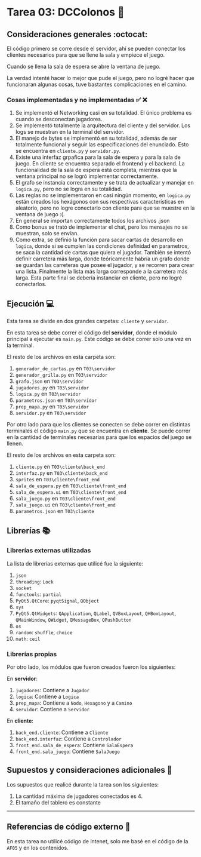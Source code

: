 # Tarea 03: DCColonos :game_die:

## Consideraciones generales :octocat:
El código primero se corre desde el servidor, ahí se pueden conectar los clientes necesarios para que se llene la sala y empiece el juego. 

Cuando se llena la sala de espera se abre la ventana de juego.

La verdad intenté hacer lo mejor que pude el juego, pero no logré hacer que funcionaran algunas cosas, tuve bastantes complicaciones en el camino.

### Cosas implementadas y no implementadas :white_check_mark: :x:

1. Se implementó el Networking casi en su totalidad. El único problema es cuando se desconectan jugadores.
2. Se implementó totalmente la arquitectura del cliente y del servidor. Los logs se muestran en la terminal del servidor.
3. El manejo de bytes se implementó en su totalidad, además de ser totalmente funcional y seguir las especificaciones del enunciado. Esto se encuentra en ```cliente.py``` y ```servidor.py```.
4. Existe una interfaz grpafica para la sala de espera y para la sala de juego. En cliente se encuentra separado el frontend y el backend. La funcionalidad de la sala de espera está completa, mientras que la ventana principal no se logró implementar correctamente.
5. El grafo se instancia correctamente y se trata de actualizar y manejar en ```logica.py```, pero no se logra en su totalidad.
6. Las reglas no se implementaron en casi ningún momento, en ```logica.py``` están creados los hexágonos con sus respectivas características en aleatorio, pero no logre conectarlo con cliente para que se muestre en la ventana de juego :(.
7. En general se importan correctamente todos los archivos .json
8. Como bonus se trató de implementar el chat, pero los mensajes no se muestran, solo se envían.
9. Como extra, se definió la función para sacar cartas de desarrollo en ```logica```, donde si se cumplen las condiciones definidad en parametros, se saca la cantidad de cartas que quiera el jugador. También se intentó definir carretera más larga, donde teóricamente habría un grafo donde se guardan las carreteras que posee el jugador, y se recorren para crear una lista. Finalmente la lista más larga corresponde a la carretera más larga. Esta parte final se debería instanciar en cliente, pero no logré conectarlos.



## Ejecución :computer:
Esta tarea se divide en dos grandes carpetas: ```cliente``` y ```servidor```. 

En esta tarea se debe correr el código del **servidor**, donde el módulo principal a ejecutar es ```main.py```. Este código se debe correr solo una vez en la terminal.

El resto de los archivos en esta carpeta son:
1. ```generador_de_cartas.py``` en ```T03\servidor```
2. ```generador_grilla.py``` en ```T03\servidor```
3. ```grafo.json``` en ```T03\servidor```
4. ```jugadores.py``` en ```T03\servidor```
5. ```logica.py``` en ```T03\servidor```
6. ```parametros.json``` en ```T03\servidor```
7. ```prep_mapa.py``` en ```T03\servidor```
8. ```servidor.py``` en ```T03\servidor```

Por otro lado para que los clientes se conecten se debe correr en distintas terminales el código ```main.py``` que se encuentra en **cliente**. Se puede correr en la cantidad de terminales necesarias para que los espacios del juego se llenen.

El resto de los archivos en esta carpeta son:
1. ```cliente.py``` en ```T03\cliente\back_end```
2. ```interfaz.py``` en ```T03\cliente\back_end```
3. ```sprites``` en ```T03\cliente\front_end```
4. ```sala_de_espera.py``` en ```T03\cliente\front_end```
5. ```sala_de_espera.ui``` en ```T03\cliente\front_end```
6. ```sala_juego.py``` en ```T03\cliente\front_end```
7. ```sala_juego.ui``` en ```T03\cliente\front_end```
8. ```parametros.json``` en ```T03\cliente```


## Librerías :books:
### Librerías externas utilizadas
La lista de librerías externas que utilicé fue la siguiente:

1. ```json```
2. ```threading```: ```Lock```
3. ```socket```
4. ```functools```: ```partial```
5. ```PyQt5.QtCore```: ```pyqtSignal```, ```QObject```
6. ```sys```
7. ```PyQt5.QtWidgets```: ```QApplication```, ```QLabel```, ```QVBoxLayout```, ```QHBoxLayout```, ```QMainWindow```, ```QWidget```, ```QMessageBox```, ```QPushButton```
8. ```os```
9. ```random```: ```shuffle```, ```choice```
10. ```math```: ```ceil```

### Librerías propias
Por otro lado, los módulos que fueron creados fueron los siguientes:

En **servidor**:
1. ```jugadores```: Contiene a ```Jugador```
2. ```logica```: Contiene a ```Logica```
3. ```prep_mapa```: Contiene a ```Nodo```, ```Hexagono``` y a ```Camino```
4. ```servidor```: Contiene a ```Servidor```

En **cliente**:
1. ```back_end.cliente```: Contiene a ```Cliente```
2. ```back_end.interfaz```: Contiene a ```Controlador```
3. ```front_end.sala_de_espera```: Contiene ```SalaEspera```
4. ```front_end.sala_juego```: Contiene ```SalaJuego```

## Supuestos y consideraciones adicionales :thinking:
Los supuestos que realicé durante la tarea son los siguientes:

1. La cantidad máxima de jugadores conectados es 4. 
2. El tamaño del tablero es constante

-------

## Referencias de código externo :book:
En esta tarea no utilicé código de intenet, solo me basé en el código de la ```AF05``` y en los contenidos. 
